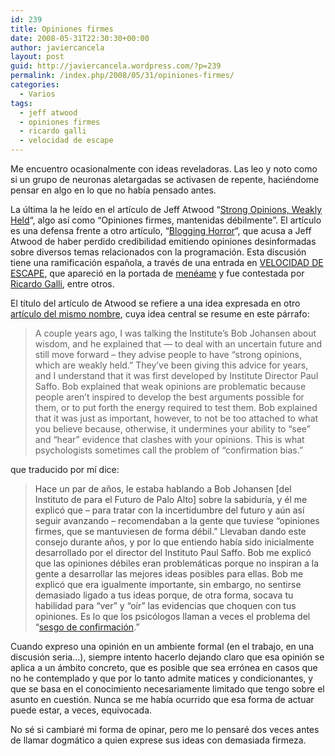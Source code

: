 ```yaml
---
id: 239
title: Opiniones firmes
date: 2008-05-31T22:30:30+00:00
author: javiercancela
layout: post
guid: http://javiercancela.wordpress.com/?p=239
permalink: /index.php/2008/05/31/opiniones-firmes/
categories:
  - Varios
tags:
  - jeff atwood
  - opiniones firmes
  - ricardo galli
  - velocidad de escape
---
```

Me encuentro ocasionalmente con ideas reveladoras. Las leo y noto como si un grupo de neuronas aletargadas se activasen de repente, haciéndome pensar en algo en lo que no había pensado antes.

La última la he leído en el artículo de Jeff Atwood &#8220;[Strong Opinions, Weakly Held](http://www.codinghorror.com/blog/archives/001124.html)&#8220;, algo así como &#8220;Opiniones firmes, mantenidas débilmente&#8221;. El artículo es una defensa frente a otro artículo, &#8220;[Blogging Horror](http://girtby.net/archives/2008/5/22/blogging-horror)&#8220;, que acusa a Jeff Atwood de haber perdido credibilidad emitiendo opiniones desinformadas sobre diversos temas relacionados con la programación. Esta discusión tiene una ramificación española, a través de una entrada en [VELOCIDAD DE ESCAPE](http://jomaweb.blogalia.com/historias/57688), que apareció en la portada de [menéame](http://meneame.net/story/php-apesta-pero-no-importa-segun-jeff-atwood/) y fue contestada por [Ricardo Galli](http://gallir.wordpress.com/2008/05/31/la-diferencia-entre-opinionated-e-ignorantes-de-su-ignorancia/), entre otros.

El título del artículo de Atwood se refiere a una idea expresada en otro [artículo del mismo nombre](http://bobsutton.typepad.com/my_weblog/2006/07/strong_opinions.html), cuya idea central se resume en este párrafo:

> A couple years ago, I was talking the Institute&#8217;s Bob Johansen about wisdom, and he explained that &#8212; to deal with an uncertain future and still move forward – they advise people to have &#8220;strong opinions, which are weakly held.&#8221; They&#8217;ve been giving this advice for years, and I understand that it was first developed by Institute Director Paul Saffo. Bob explained that weak opinions are problematic because people aren&#8217;t inspired to develop the best arguments possible for them, or to put forth the energy required to test them. Bob explained that it was just as important, however, to not be too attached to what you believe because, otherwise, it undermines your ability to &#8220;see&#8221; and &#8220;hear&#8221; evidence that clashes with your opinions. This is what psychologists sometimes call the problem of &#8220;confirmation bias.&#8221;

que traducido por mí dice:

> <span style="color:#444444;">Hace un par de años, le estaba hablando a Bob Johansen [del Instituto de para el Futuro de Palo Alto] sobre la sabiduría, y él me explicó que &#8211; para tratar con la incertidumbre del futuro y aún así seguir avanzando &#8211; recomendaban a la gente que tuviese &#8220;opiniones firmes, que se mantuviesen de forma débil.&#8221; Llevaban dando este consejo durante años, y por lo que entiendo había sido inicialmente desarrollado por el director del Instituto Paul Saffo. Bob me explicó que las opiniones débiles eran problemáticas porque no inspiran a la gente a desarrollar las mejores ideas posibles para ellas. Bob me explicó que era igualmente importante, sin embargo, no sentirse demasiado ligado a tus ideas porque, de otra forma, socava tu habilidad para &#8220;ver&#8221; y &#8220;oír&#8221; las evidencias que choquen con tus opiniones. Es lo que los psicólogos llaman a veces el problema del &#8220;<a href="http://es.wikipedia.org/wiki/Sesgo_de_confirmaci%C3%B3n">sesgo de confirmación</a>.&#8221;</span>

Cuando expreso una opinión en un ambiente formal (en el trabajo, en una discusión seria&#8230;), siempre intento hacerlo dejando claro que esa opinión se aplica a un ámbito concreto, que es posible que sea errónea en casos que no he contemplado y que por lo tanto admite matices y condicionantes, y que se basa en el conocimiento necesariamente limitado que tengo sobre el asunto en cuestión. Nunca se me había ocurrido que esa forma de actuar puede estar, a veces, equivocada.

No sé si cambiaré mi forma de opinar, pero me lo pensaré dos veces antes de llamar dogmático a quien exprese sus ideas con demasiada firmeza.